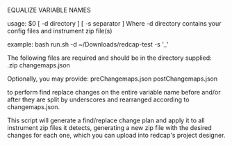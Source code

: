 EQUALIZE VARIABLE NAMES

usage: $0 [ -d directory ] [ -s separator ]
Where -d directory contains your config files and instrument zip file(s)

example: bash run.sh -d ~/Downloads/redcap-test -s '_'

The following files are required and should be in the directory supplied: \
<Instrument downloaded from redcap>.zip 
changemaps.json 

Optionally, you may provide:
preChangemaps.json 
postChangemaps.json

to perform find replace changes on the entire variable name before and/or after they are split by underscores and rearranged according to changemaps.json. 

This script will generate a find/replace change plan and apply it to all instrument zip files it detects, generating a new zip file with the desired changes for each one, which you can upload into redcap's project designer.

